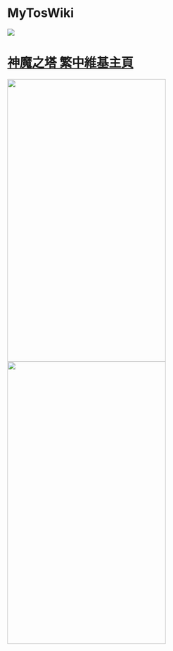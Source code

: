 # MyTosWiki

<!-- Not work
![Image icon][tosWikiIcon] 
-->
<!-- Good -->
<a href="http://zh.tos.wikia.com/wiki/%E7%A5%9E%E9%AD%94%E4%B9%8B%E5%A1%94_Tower_of_Saviors_%E7%BB%B4%E5%9F%BA">
  <img src="https://vignette.wikia.nocookie.net/tos/images/8/89/Wiki-wordmark.png/revision/latest?cb=20180122205700&path-prefix=zh">
</a>

# [神魔之塔 繁中維基主頁][tosWikiLink]

<img width="360" height="640" src="/images/1.0.0/Screenshot_20180210-155715.png"><img width="100"><img width="360" height="640" src="/images/1.0.0/Screenshot_20180210-155723.png">

<!--  Images too big
![Sample Home][v1.0.0_1]
![Sample Card][v1.0.0_2]
-->

<!-- Reference links - Tos Wiki -->
[tosWikiIcon]: https://vignette.wikia.nocookie.net/tos/images/8/89/Wiki-wordmark.png/revision/latest?cb=20180122205700&path-prefix=zh "神魔之塔 繁中維基圖示"
[tosWikiLink]: http://zh.tos.wikia.com/wiki/%E7%A5%9E%E9%AD%94%E4%B9%8B%E5%A1%94_Tower_of_Saviors_%E7%BB%B4%E5%9F%BA "神魔之塔 繁中維基主頁"

[v1.0.0_1]: /images/1.0.0/Screenshot_20180210-155715.png "首頁"
[v1.0.0_2]: /images/1.0.0/Screenshot_20180210-155723.png "點卡片後出現Dialog"

<!-- Reference links - Readme syntax -->
[syntax1]: https://guides.github.com/features/mastering-markdown/ "Mark down"
[syntax2]: https://help.github.com/articles/basic-writing-and-formatting-syntax/ 'Mark down'
[syntax3]: https://daringfireball.net/projects/markdown/syntax (Mark down)

